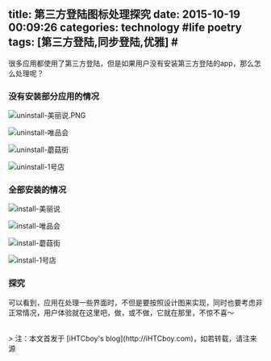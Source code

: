 title: 第三方登陆图标处理探究
date: 2015-10-19 00:09:26
categories: technology #life poetry
tags: [第三方登陆,同步登陆,优雅]  # <!--more-->
---

很多应用都使用了第三方登陆，但是如果用户没有安装第三方登陆的app，那么怎么处理呢？

### 没有安装部分应用的情况

<!--more-->

![uninstall-美丽说.PNG](https://github.com/iHTCboy/iGallery/raw/master/BlogImages/2015/10/uninstall-美丽说.PNG)

![uninstall-唯品会](https://github.com/iHTCboy/iGallery/raw/master/BlogImages/2015/10/uninstall-唯品会.PNG)

![uninstall-蘑菇街](https://github.com/iHTCboy/iGallery/raw/master/BlogImages/2015/10/uninstall-蘑菇街.PNG)

![uninstall-1号店](https://github.com/iHTCboy/iGallery/raw/master/BlogImages/2015/10/uninstall-1号店.PNG)

### 全部安装的情况

![install-美丽说](https://github.com/iHTCboy/iGallery/raw/master/BlogImages/2015/10/install-美丽说.PNG)

![install-唯品会](https://github.com/iHTCboy/iGallery/raw/master/BlogImages/2015/10/install-唯品会.PNG)

![install-蘑菇街](https://github.com/iHTCboy/iGallery/raw/master/BlogImages/2015/10/install-蘑菇街.PNG)

![install-1号店](https://github.com/iHTCboy/iGallery/raw/master/BlogImages/2015/10/install-1号店.PNG)


### 探究
可以看到，应用在处理一些界面时，不但是要按照设计图来实现，同时也要考虑非正常情况，用户体验就在这里吧，做，或不做，它就在那里，不惊不喜～



<br>
> 注：本文首发于 [iHTCboy's blog](http://iHTCboy.com)，如若转载，请注来源

